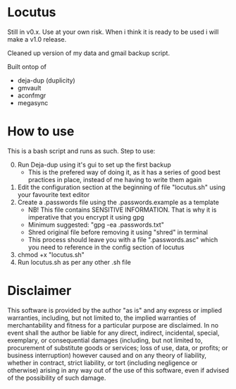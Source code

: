 # Locutus

Still in v0.x. Use at your own risk. When i think it is ready to be used i will make a v1.0 release.

Cleaned up version of my data and gmail backup script. 

Built ontop of
* deja-dup (duplicity)
* gmvault
* aconfmgr
* megasync

# How to use

This is a bash script and runs as such. 
Step to use:

 0) Run Deja-dup using it's gui to set up the first backup
     * This is the prefered way of doing it, as it has a series of good best practices in place, instead of me having to write them again
 1) Edit the configuration section at the beginning of file "locutus.sh" using your favourite text editor
 2) Create a .passwords file using the .passwords.example as a template
    * NB! This file contains SENSITIVE INFORMATION. That is why it is imperative that you encrypt it using gpg
    * Minimum suggested: "gpg -ea .passwords.txt"
    * Shred original file before removing it using "shred" in terminal
    * This process should leave you with a file ".passwords.asc" which you need to reference in the config section of locutus
 3) chmod +x "locutus.sh"
 4) Run locutus.sh as per any other .sh file
 
# Disclaimer 
This software is provided by the author "as is" and any express or implied warranties, including, but not limited to, the implied warranties of merchantability and fitness for a particular purpose are disclaimed. In no event shall the author be liable for any direct, indirect, incidental, special, exemplary, or consequential damages (including, but not limited to, procurement of substitute goods or services; loss of use, data, or profits; or business interruption) however caused and on any theory of liability, whether in contract, strict liability, or tort (including negligence or otherwise) arising in any way out of the use of this software, even if advised of the possibility of such damage.
